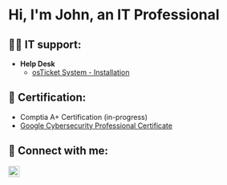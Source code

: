 <h1>Hi, I'm John, an IT Professional<br/></h1>

<h2>👨‍💻 IT support:</h2>

- <b>Help Desk</b>
  - [osTicket System - Installation](https://github.com/HuneyJar/osTicket-Installation)
 
<h2> 📘 Certification:</h2>

- Comptia A+ Certification (in-progress)
- [Google Cybersecurity Professional Certificate](https://www.credly.com/badges/93ff18ee-6195-4163-8e74-3c33c88714a4/linked_in_profile)

<h2> 🤳 Connect with me:</h2>

[<img align="left" alt="JoshMadakor | LinkedIn" width="22px" src="https://cdn.jsdelivr.net/npm/simple-icons@v3/icons/linkedin.svg" />][linkedin]

[linkedin]: https://linkedin.com/in/joshmadakor
